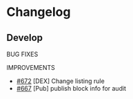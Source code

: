 # Changelog
## Develop

BUG FIXES

IMPROVEMENTS
* [\#672](https://github.com/binance-chain/node/pull/672) [DEX] Change listing rule
* [\#667](https://github.com/binance-chain/node/pull/667) [Pub] publish block info for audit
